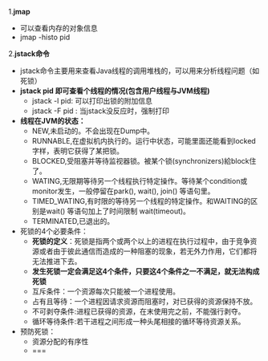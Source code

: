 1.**jmap**
- 可以查看内存的对象信息
- jmap -histo pid

2.**jstack命令**
- jstack命令主要用来查看Java线程的调用堆栈的，可以用来分析线程问题（如死锁）
- **jstack pid 即可查看个线程的情况(包含用户线程与JVM线程)**
    - jstack -l pid: 可以打印出锁的附加信息
    - jstack -F pid : 当jstack没反应时，强制打印
- **线程在JVM的状态：**
    - NEW,未启动的。不会出现在Dump中。
    - RUNNABLE,在虚拟机内执行的。运行中状态，可能里面还能看到locked字样，表明它获得了某把锁。
    - BLOCKED,受阻塞并等待监视器锁。被某个锁(synchronizers)給block住了。
    - WATING,无限期等待另一个线程执行特定操作。等待某个condition或monitor发生，一般停留在park(), wait(), join() 等语句里。
    - TIMED_WATING,有时限的等待另一个线程的特定操作。和WAITING的区别是wait() 等语句加上了时间限制 wait(timeout)。
    - TERMINATED,已退出的。
- 死锁的4个必要条件：
    - **死锁的定义**：死锁是指两个或两个以上的进程在执行过程中，由于竞争资源或者由于彼此通信而造成的一种阻塞的现象，若无外力作用，它们都将无法推进下去。
    - **发生死锁一定会满足这4个条件，只要这4个条件之一不满足，就无法构成死锁**
    - 互斥条件：一个资源每次只能被一个进程使用。
    - 占有且等待：一个进程因请求资源而阻塞时，对已获得的资源保持不放。
    - 不可剥夺条件:进程已获得的资源，在末使用完之前，不能强行剥夺。
    - 循环等待条件:若干进程之间形成一种头尾相接的循环等待资源关系。
- 预防死锁：
    - 资源分配的有序性
    - ===







